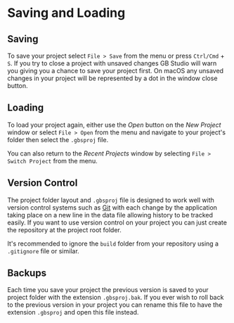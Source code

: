 # Saving and Loading

## Saving

To save your project select `File > Save` from the menu or press `Ctrl/Cmd` + `S`. If you try to close a project with unsaved changes GB Studio will warn you giving you a chance to save your project first. On macOS any unsaved changes in your project will be represented by a dot in the window close button.

## Loading

To load your project again, either use the _Open_ button on the _New Project_ window or select `File > Open` from the menu and navigate to your project's folder then select the `.gbsproj` file.

You can also return to the _Recent Projects_ window by selecting `File > Switch Project` from the menu.

## Version Control

The project folder layout and `.gbsproj` file is designed to work well with version control systems such as [Git](https://git-scm.com/) with each change by the application taking place on a new line in the data file allowing history to be tracked easily. If you want to use version control on your project you can just create the repository at the project root folder.

It's recommended to ignore the `build` folder from your repository using a `.gitignore` file or similar.

## Backups

Each time you save your project the previous version is saved to your project folder with the extension `.gbsproj.bak`. If you ever wish to roll back to the previous version in your project you can rename this file to have the extension `.gbsproj` and open this file instead.
